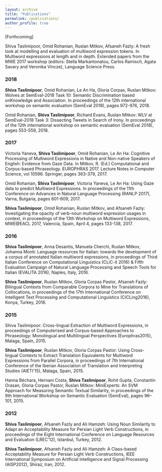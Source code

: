 ```yaml
---
layout: archive
title: "Publications"
permalink: /publications/
author_profile: true
---
```


\[Forthcoming\]

Shiva Taslimipoor, Omid Rohanian, Ruslan Mitkov, Afsaneh Fazly: A fresh look at modelling and evaluation of multiword expression tokens. In Multiword expressions at length and in depth. Extended papers from the MWE 2017 workshop (editors: Stella Markantonatou, Carlos Ramisch, Agata Savary and Veronika Vincze), Language Science Press.

### 2018

__Shiva Taslimipoor__, Omid Rohanian, Le An Ha, Gloria Corpas, Ruslan Mitkov: Wolves at SemEval-2018 Task 10: Semantic Discrimination based onKnowledge and Association. In proceedings of the 12th international workshop on semantic evaluation (SemEval 2018), pages 972-976, 2018.

Omid Rohanian, __Shiva Taslimipoor__, Richard Evans, Ruslan Mitkov: WLV at SemEval-2018 Task 3: Dissecting Tweets in Search of Irony. In proceedings of the 12th international workshop on semantic evaluation (SemEval 2018), pages 553-559, 2018.

### 2017

Victoria Yaneva, __Shiva Taslimipoor__, Omid Rohanian, Le An Ha: Cognitive Processing of Multiword Expressions in Native and Non-native Speakers of English: Evidence from Gaze Data. In Mitkov, R. (Ed.) Computational and Corpus-based Phraseology. EUROPHRAS 2017. Lecture Notes in Computer Science, vol 10596. Springer, pages 363-379, 2017.

Omid Rohanian, __Shiva Taslimipoor__, Victoria Yaneva, Le An Ha: Using Gaze data to predict Multiword Expressions. In proceedings of the 11th Conference on Advances in Natural Language Processing (RANLP 2017), Varna, Bulgaria, pages 601-609, 2017.

__Shiva Taslimipoor__, Omid Rohanian, Ruslan Mitkov, and Afsaneh Fazly: Investigating the opacity of verb-noun multiword expression usages in context, in proceedings of the 13th Workshop on Multiword Expressions, MWE@EACL 2017, Valencia, Spain, April 4, pages 133-138, 2017.

### 2016 

__Shiva Taslimipoor__, Anna Desantis, Manuela Cherchi, Ruslan Mitkov, Johanna Monti: Language resources for Italian: towards the development of a corpus of annotated Italian multiword expressions, in proceedings of Third Italian Conference on Computational Linguistics (CLiC-it 2016) & Fifth Evaluation Campaign of Natural Language Processing and Speech Tools for Italian (EVALITA 2016), Naples, Italy, 2016.

__Shiva Taslimipoor__, Ruslan Mitkov, Gloria Corpas Pastor, Afsaneh Fazly: Bilingual Contexts from Comparable Corpora to Mine for Translations of Collocations, in proceedings of the 17th International Conference on Intelligent Text Processing and Computational Linguistics (CICLing2016), Konya, Turkey, 2016.

### 2015 

Shiva Taslimipoor: Cross-lingual Extraction of Multiword Expressions, in proceedings of Computerised and Corpus-based Approaches to Phraseology: Monolingual and Multilingual Perspectives (Europhras2015), Malaga, Spain, 2015.

__Shiva Taslimipoor__, Ruslan Mitkov, Gloria Corpas Pastor: Using Cross-lingual Contexts to Extract Translation Equivalents for Multiword Expressions from Parallel Corpora, in proceedings of 7th International Conference of the Iberian Association of Translation and Interpreting Studies (AIETI'15), Malaga, Spain, 2015.

Hanna Béchara, Hernani Costa, __Shiva Taslimipoor__, Rohit Gupta, Constantin Orasan, Gloria Corpas Pastor, Ruslan Mitkov: MiniExperts: An SVM Approach for Measuring Semantic Textual Similarity, in proceedings of the 9th International Workshop on Semantic Evaluation (SemEval), pages 96– 101, 2015.

### 2012

__Shiva Taslimipoor__, Afsaneh Fazly and Ali Hamzeh: Using Noun Similarity to Adapt an Acceptability Measure for Persian Light Verb Constructions, in proceedings of the Eight International Conference on Language Resources and Evaluation (LREC'12), Istanbul, Turkey, 2012.

__Shiva Taslimipoor__, Afsaneh Fazly and Ali Hamzeh: A Class-based Acceptability Measure for Persian Light Verb Constructions, IEEE International Symposium on Artificial Intelligence and Signal Processing (AISP2012), Shiraz, Iran, 2012.
